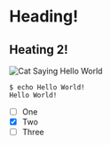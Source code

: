 # Heading!
## Heating 2!

![Cat Saying Hello World](https://cataas.com/cat/cute/says/Hello%20World)

```
$ echo Hello World!
Hello World!
```

- [ ] One
- [x] Two
- [ ] Three
